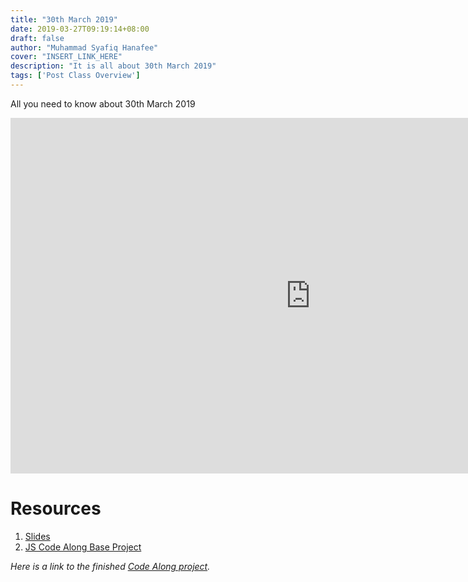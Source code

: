 ```yaml
---
title: "30th March 2019"
date: 2019-03-27T09:19:14+08:00
draft: false
author: "Muhammad Syafiq Hanafee"
cover: "INSERT_LINK_HERE"
description: "It is all about 30th March 2019"
tags: ['Post Class Overview']
---
```


All you need to know about 30th March 2019

<!--more-->

<iframe src="https://docs.google.com/presentation/d/e/2PACX-1vTQTTPVO7qc9yGAMkP1xbKP1-lPlfG_AtGRLT9CPSau5cEms11jLdRAsYpEpVSMO2HCJWuC89h041fY/embed?start=false&loop=false&delayms=3000" frameborder="0" width="960" height="569" allowfullscreen="true" mozallowfullscreen="true" webkitallowfullscreen="true"></iframe>

# Resources
1. <a target="_blank" href="https://docs.google.com/presentation/d/1gEcRhk0NuUJcgi5w3PI3n_Hkxxvj7hqhTAuMzkg8iT8/edit?usp=sharing">Slides</a>
2. <a target="_blank" href='https://drive.google.com/open?id=1wcGgkTGjY-7p8sKAHYN8oiGwuOkwzfW6'>JS Code Along Base Project</a>

*Here is a link to the finished [Code Along project](/code-along/js3).*
